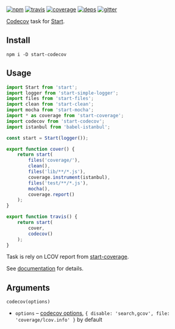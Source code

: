 [![npm](https://img.shields.io/npm/v/start-codecov.svg?style=flat-square)](https://www.npmjs.com/package/start-codecov)
[![travis](http://img.shields.io/travis/start-runner/codecov.svg?style=flat-square)](https://travis-ci.org/start-runner/codecov)
[![coverage](https://img.shields.io/codecov/c/github/start-runner/codecov.svg?style=flat-square)](https://codecov.io/github/start-runner/codecov)
[![deps](https://img.shields.io/gemnasium/start-runner/codecov.svg?style=flat-square)](https://gemnasium.com/start-runner/codecov)
[![gitter](https://img.shields.io/badge/gitter-join_chat_%E2%86%92-00d06f.svg?style=flat-square)](https://gitter.im/start-runner/start)

[Codecov](https://codecov.io/) task for [Start](https://github.com/start-runner/start).

## Install

```
npm i -D start-codecov
```

## Usage

```js
import Start from 'start';
import logger from 'start-simple-logger';
import files from 'start-files';
import clean from 'start-clean';
import mocha from 'start-mocha';
import * as coverage from 'start-coverage';
import codecov from 'start-codecov';
import istanbul from 'babel-istanbul';

const start = Start(logger());

export function cover() {
    return start(
        files('coverage/'),
        clean(),
        files('lib/**/*.js'),
        coverage.instrument(istanbul),
        files('test/**/*.js'),
        mocha(),
        coverage.report()
    );
}

export function travis() {
    return start(
        cover,
        codecov()
    );
}
```

Task is rely on LCOV report from [start-coverage](https://github.com/start-runner/coverage).

See [documentation](https://github.com/start-runner/start#readme) for details.

## Arguments

`codecov(options)`

* `options` – [codecov options](https://github.com/codecov/codecov-node/blob/master/bin/codecov), `{ disable: 'search,gcov', file: 'coverage/lcov.info' }` by default
